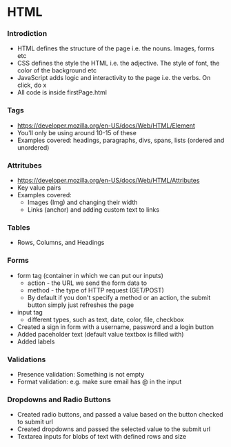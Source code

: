 # HTML

### Introdiction
* HTML defines the structure of the page i.e. the nouns. Images, forms etc
* CSS defines the style the HTML i.e. the adjective. The style of font, the color of the background etc
* JavaScript adds logic and interactivity to the page i.e. the verbs. On click, do x
* All code is inside firstPage.html

### Tags
* https://developer.mozilla.org/en-US/docs/Web/HTML/Element
* You'll only be using around 10-15 of these
* Examples covered: headings, paragraphs, divs, spans, lists (ordered and unordered)

### Attritubes
* https://developer.mozilla.org/en-US/docs/Web/HTML/Attributes
* Key value pairs
* Examples covered: 
  * Images (Img) and changing their width
  * Links (anchor) and adding custom text to links

### Tables
* Rows, Columns, and Headings

### Forms
* form tag (container in which we can put our inputs)
  * action - the URL we send the form data to 
  * method - the type of HTTP request (GET/POST)
  * By default if you don't specify a method or an action, the submit button simply just refreshes the page 
* input tag
  * different types, such as text, date, color, file, checkbox
* Created a sign in form with a username, password and a login button
 * Added paceholder text (default value textbox is filled with)
 * Added labels

### Validations
  * Presence validation: Something is not empty
  * Format validation: e.g. make sure email has @ in the input

### Dropdowns and Radio Buttons
  * Created radio buttons, and passed a value based on the button checked to submit url
  * Created dropdowns and passed the selected value to the submit url
  * Textarea inputs for blobs of text with defined rows and size
